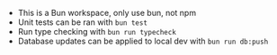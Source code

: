 - This is a Bun workspace, only use bun, not npm
- Unit tests can be ran with `bun test`
- Run type checking with `bun run typecheck`
- Database updates can be applied to local dev with `bun run db:push`
